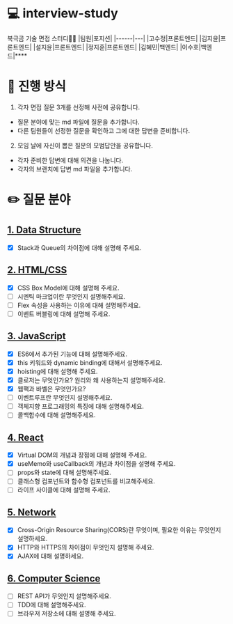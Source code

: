 # 💻 interview-study

북극곰 기술 면접 스터디🐻‍❄️
|팀원|포지션|
|------|---|
|고수정|프론트엔드|
|김지윤|프론트엔드|
|설지윤|프론트엔드|
|정지훈|프론트엔드|
|김혜민|백엔드|
|이수호|백엔드|\*\*\*\*

# 👫 진행 방식

1. 각자 면접 질문 3개를 선정해 사전에 공유합니다.

- 질문 분야에 맞는 md 파일에 질문을 추가합니다.
- 다른 팀원들이 선정한 질문을 확인하고 그에 대한 답변을 준비합니다.

2. 모임 날에 자신이 뽑은 질문의 모범답안을 공유합니다.

- 각자 준비한 답변에 대해 의견을 나눕니다.
- 각자의 브랜치에 답변 md 파일을 추가합니다.

# ✏️ 질문 분야

## [1. Data Structure](data_structure.md)

- [x] Stack과 Queue의 차이점에 대해 설명해 주세요.

## [2. HTML/CSS](html_css.md)

- [x] CSS Box Model에 대해 설명해 주세요.
- [ ] 시멘틱 마크업이란 무엇인지 설명해주세요.
- [ ]  Flex 속성을 사용하는 이유에 대해 설명해주세요.
- [ ] 이벤트 버블링에 대해 설명해 주세요.

## [3. JavaScript](javascript.md)

- [x] ES6에서 추가된 기능에 대해 설명해주세요.
- [x] this 키워드와 dynamic binding에 대해서 설명해주세요.
- [x] hoisting에 대해 설명해 주세요.
- [x] 클로저는 무엇인가요? 원리와 왜 사용하는지 설명해주세요.
- [x] 웹팩과 바벨은 무엇인가요?
- [ ] 이벤트루프란 무엇인지 설명해주세요.
- [ ] 객체지향 프로그래밍의 특징에 대해 설명해주세요.
- [ ] 콜백함수에 대해 설명해주세요.

## [4. React](react.md)

- [x] Virtual DOM의 개념과 장점에 대해 설명해 주세요.
- [x] useMemo와 useCallback의 개념과 차이점을 설명해 주세요.
- [ ] props와 state에 대해 설명해주세요.
- [ ] 클래스형 컴포넌트와 함수형 컴포넌트를 비교해주세요.
- [ ] 라이프 사이클에 대해 설명해 주세요.

## [5. Network](network.md)

- [x] Cross-Origin Resource Sharing(CORS)란 무엇이며, 필요한 이유는 무엇인지 설명하세요.
- [x] HTTP와 HTTPS의 차이점이 무엇인지 설명해 주세요.
- [x] AJAX에 대해 설명하세요.

## [6. Computer Science](network.md)

- [ ] REST API가 무엇인지 설명해주세요.
- [ ] TDD에 대해 설명해주세요.
- [ ] 브라우저 저장소에 대해 설명해 주세요.
